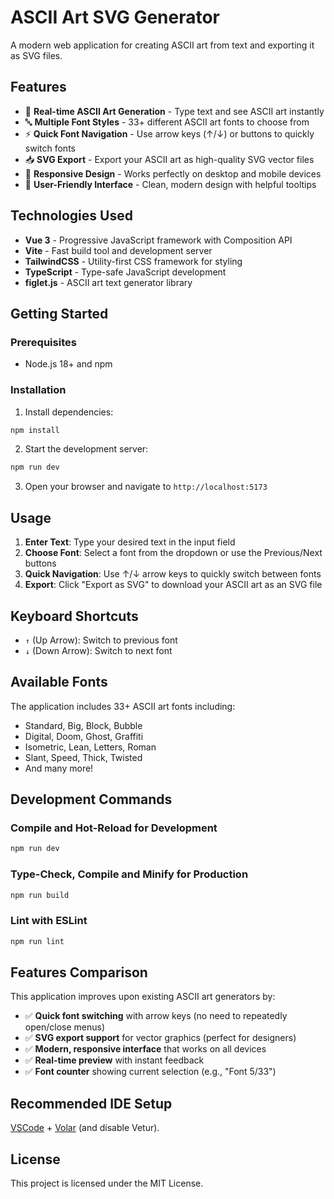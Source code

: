 # ASCII Art SVG Generator

A modern web application for creating ASCII art from text and exporting it as SVG files.

## Features

- 🎨 **Real-time ASCII Art Generation** - Type text and see ASCII art instantly
- 🔤 **Multiple Font Styles** - 33+ different ASCII art fonts to choose from
- ⚡ **Quick Font Navigation** - Use arrow keys (↑/↓) or buttons to quickly switch fonts
- 📥 **SVG Export** - Export your ASCII art as high-quality SVG vector files
- 📱 **Responsive Design** - Works perfectly on desktop and mobile devices
- 🎯 **User-Friendly Interface** - Clean, modern design with helpful tooltips

## Technologies Used

- **Vue 3** - Progressive JavaScript framework with Composition API
- **Vite** - Fast build tool and development server
- **TailwindCSS** - Utility-first CSS framework for styling
- **TypeScript** - Type-safe JavaScript development
- **figlet.js** - ASCII art text generator library

## Getting Started

### Prerequisites

- Node.js 18+ and npm

### Installation

1. Install dependencies:
```sh
npm install
```

2. Start the development server:
```sh
npm run dev
```

3. Open your browser and navigate to `http://localhost:5173`

## Usage

1. **Enter Text**: Type your desired text in the input field
2. **Choose Font**: Select a font from the dropdown or use the Previous/Next buttons
3. **Quick Navigation**: Use ↑/↓ arrow keys to quickly switch between fonts
4. **Export**: Click "Export as SVG" to download your ASCII art as an SVG file

## Keyboard Shortcuts

- `↑` (Up Arrow): Switch to previous font
- `↓` (Down Arrow): Switch to next font

## Available Fonts

The application includes 33+ ASCII art fonts including:
- Standard, Big, Block, Bubble
- Digital, Doom, Ghost, Graffiti
- Isometric, Lean, Letters, Roman
- Slant, Speed, Thick, Twisted
- And many more!

## Development Commands

### Compile and Hot-Reload for Development
```sh
npm run dev
```

### Type-Check, Compile and Minify for Production
```sh
npm run build
```

### Lint with ESLint
```sh
npm run lint
```

## Features Comparison

This application improves upon existing ASCII art generators by:

- ✅ **Quick font switching** with arrow keys (no need to repeatedly open/close menus)
- ✅ **SVG export support** for vector graphics (perfect for designers)
- ✅ **Modern, responsive interface** that works on all devices
- ✅ **Real-time preview** with instant feedback
- ✅ **Font counter** showing current selection (e.g., "Font 5/33")

## Recommended IDE Setup

[VSCode](https://code.visualstudio.com/) + [Volar](https://marketplace.visualstudio.com/items?itemName=Vue.volar) (and disable Vetur).

## License

This project is licensed under the MIT License.
